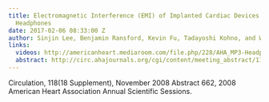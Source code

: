 ```yaml
---
title: Electromagnetic Interference (EMI) of Implanted Cardiac Devices by MP3 player
  Headphones
date: 2017-02-06 08:33:00 Z
author: Sinjin Lee, Benjamin Ransford, Kevin Fu, Tadayoshi Kohno, and William H. Maisel
links:
  videos: http://americanheart.mediaroom.com/file.php/228/AHA_MP3-Headphones-and-ICDs.wmv
  abstract: http://circ.ahajournals.org/cgi/content/meeting_abstract/118/18_MeetingAbstracts/S_596-a
---
```


Circulation, 118(18 Supplement), November 2008
Abstract 662, 2008 American Heart Association Annual Scientific Sessions.